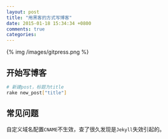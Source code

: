 ```yaml
---
layout: post
title: "用黑客的方式写博客"
date: 2015-01-18 15:34:34 +0800
comments: true
categories: 
---
```


{% img /images/gitpress.png %}

<!--more-->

## 开始写博客

``` sh
# 新建post，标题为title
rake new_post["title"]
```

## 常见问题

自定义域名配置`CNAME`不生效，查了很久发现是`Jekyll`失效引起的。
